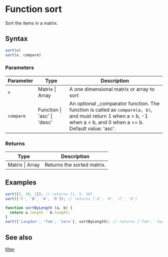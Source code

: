 <!-- Note: This file is automatically generated from source code comments. Changes made in this file will be overridden. -->

# Function sort

Sort the items in a matrix.


## Syntax

```js
sort(x)
sort(x, compare)
```

### Parameters

Parameter | Type | Description
--------- | ---- | -----------
`x` | Matrix &#124; Array | A one dimensional matrix or array to sort
`compare` | Function &#124; 'asc' &#124; 'desc' |  An optional _comparator function. The function is called as `compare(a, b)`, and must return 1 when a > b, -1 when a < b, and 0 when a == b. Default value: 'asc'.

### Returns

Type | Description
---- | -----------
Matrix &#124; Array | Returns the sorted matrix.


## Examples

```js
sort([5, 10, 1]); // returns [1, 5, 10]
sort(['C', 'B', 'A', 'D']); // returns ['A', 'B', 'C', 'D']

function sortByLength (a, b) {
  return a.length - b.length;
}
sort(['Langdon', 'Tom', 'Sara'], sortByLength); // returns ['Tom', 'Sara', 'Langdon']
```


## See also

[filter](filter.md)
